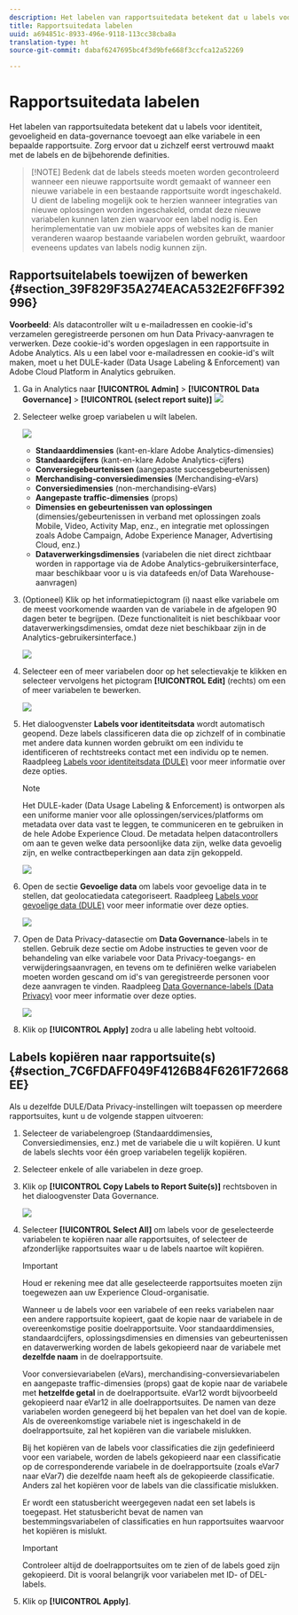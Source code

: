 ```yaml
---
description: Het labelen van rapportsuitedata betekent dat u labels voor identiteit, gevoeligheid en data-governance toevoegt aan elke variabele in een bepaalde rapportsuite. Zorg ervoor dat u zichzelf eerst vertrouwd maakt met de labels en de bijbehorende definities.
title: Rapportsuitedata labelen
uuid: a694851c-8933-496e-9118-113cc38cba8a
translation-type: ht
source-git-commit: dabaf6247695bc4f3d9bfe668f3ccfca12a52269

---
```



# Rapportsuitedata labelen

Het labelen van rapportsuitedata betekent dat u labels voor identiteit, gevoeligheid en data-governance toevoegt aan elke variabele in een bepaalde rapportsuite. Zorg ervoor dat u zichzelf eerst vertrouwd maakt met de labels en de bijbehorende definities.

>[!NOTE] Bedenk dat de labels steeds moeten worden gecontroleerd wanneer een nieuwe rapportsuite wordt gemaakt of wanneer een nieuwe variabele in een bestaande rapportsuite wordt ingeschakeld. U dient de labeling mogelijk ook te herzien wanneer integraties van nieuwe oplossingen worden ingeschakeld, omdat deze nieuwe variabelen kunnen laten zien waarvoor een label nodig is. Een herimplementatie van uw mobiele apps of websites kan de manier veranderen waarop bestaande variabelen worden gebruikt, waardoor eveneens updates van labels nodig kunnen zijn.

## Rapportsuitelabels toewijzen of bewerken {#section_39F829F35A274EACA532E2F6FF392996}

**Voorbeeld**: Als datacontroller wilt u e-mailadressen en cookie-id&#39;s verzamelen geregistreerde personen om hun Data Privacy-aanvragen te verwerken. Deze cookie-id&#39;s worden opgeslagen in een rapportsuite in Adobe Analytics. Als u een label voor e-mailadressen en cookie-id&#39;s wilt maken, moet u het DULE-kader (Data Usage Labeling &amp; Enforcement) van Adobe Cloud Platform in Analytics gebruiken.

1. Ga in Analytics naar **[!UICONTROL Admin]** > **[!UICONTROL Data Governance]** > **[!UICONTROL (select report suite)]** ![](assets/privacy_rs_settings.png)

1. Selecteer welke groep variabelen u wilt labelen.

   ![](assets/variables.png)

   * **Standaarddimensies** (kant-en-klare Adobe Analytics-dimensies)
   * **Standaardcijfers** (kant-en-klare Adobe Analytics-cijfers)
   * **Conversiegebeurtenissen** (aangepaste succesgebeurtenissen)
   * **Merchandising-conversiedimensies** (Merchandising-eVars)
   * **Conversiedimensies** (non-merchandising-eVars)
   * **Aangepaste traffic-dimensies** (props)
   * **Dimensies en gebeurtenissen van oplossingen** (dimensies/gebeurtenissen in verband met oplossingen zoals Mobile, Video, Activity Map, enz., en integratie met oplossingen zoals Adobe Campaign, Adobe Experience Manager, Advertising Cloud, enz.)
   * **Dataverwerkingsdimensies** (variabelen die niet direct zichtbaar worden in rapportage via de Adobe Analytics-gebruikersinterface, maar beschikbaar voor u is via datafeeds en/of Data Warehouse-aanvragen)

1. (Optioneel) Klik op het informatiepictogram (i) naast elke variabele om de meest voorkomende waarden van de variabele in de afgelopen 90 dagen beter te begrijpen. (Deze functionaliteit is niet beschikbaar voor dataverwerkingsdimensies, omdat deze niet beschikbaar zijn in de Analytics-gebruikersinterface.)

   ![](assets/info.png)

1. Selecteer een of meer variabelen door op het selectievakje te klikken en selecteer vervolgens het pictogram **[!UICONTROL Edit]** (rechts) om een of meer variabelen te bewerken.

   ![](assets/edit.png)

1. Het dialoogvenster **Labels voor identiteitsdata** wordt automatisch geopend. Deze labels classificeren data die op zichzelf of in combinatie met andere data kunnen worden gebruikt om een individu te identificeren of rechtstreeks contact met een individu op te nemen. Raadpleeg [Labels voor identiteitsdata (DULE)](/help/admin/c-data-governance/gdpr-labels.md#identity-data-labels) voor meer informatie over deze opties.

   >[!NOTE]
   >
   >Het DULE-kader (Data Usage Labeling &amp; Enforcement) is ontworpen als een uniforme manier voor alle oplossingen/services/platforms om metadata over data vast te leggen, te communiceren en te gebruiken in de hele Adobe Experience Cloud. De metadata helpen datacontrollers om aan te geven welke data persoonlijke data zijn, welke data gevoelig zijn, en welke contractbeperkingen aan data zijn gekoppeld.

   ![](assets/identity_labels.png)

1. Open de sectie **Gevoelige data** om labels voor gevoelige data in te stellen, dat geolocatiedata categoriseert. Raadpleeg [Labels voor gevoelige data (DULE)](/help/admin/c-data-governance/gdpr-labels.md#sensitive-data-labels) voor meer informatie over deze opties.

   ![](assets/sensitive_data.png)

1. Open de Data Privacy-datasectie om **Data Governance**-labels in te stellen. Gebruik deze sectie om Adobe instructies te geven voor de behandeling van elke variabele voor Data Privacy-toegangs- en verwijderingsaanvragen, en tevens om te definiëren welke variabelen moeten worden gescand om id&#39;s van geregistreerde personen voor deze aanvragen te vinden. Raadpleeg [Data Governance-labels (Data Privacy)](/help/admin/c-data-governance/gdpr-labels.md#data-governance-labels) voor meer informatie over deze opties.

   ![](assets/privacy_labels.png)

1. Klik op **[!UICONTROL Apply]** zodra u alle labeling hebt voltooid.

## Labels kopiëren naar rapportsuite(s) {#section_7C6FDAFF049F4126B84F6261F72668EE}

Als u dezelfde DULE/Data Privacy-instellingen wilt toepassen op meerdere rapportsuites, kunt u de volgende stappen uitvoeren:

1. Selecteer de variabelengroep (Standaarddimensies, Conversiedimensies, enz.) met de variabele die u wilt kopiëren. U kunt de labels slechts voor één groep variabelen tegelijk kopiëren.
1. Selecteer enkele of alle variabelen in deze groep.
1. Klik op **[!UICONTROL Copy Labels to Report Suite(s)]** rechtsboven in het dialoogvenster Data Governance.

   ![](assets/apply_as_template.png)

1. Selecteer **[!UICONTROL Select All]** om labels voor de geselecteerde variabelen te kopiëren naar alle rapportsuites, of selecteer de afzonderlijke rapportsuites waar u de labels naartoe wilt kopiëren.

   >[!IMPORTANT]
   >
   >Houd er rekening mee dat alle geselecteerde rapportsuites moeten zijn toegewezen aan uw Experience Cloud-organisatie.

   Wanneer u de labels voor een variabele of een reeks variabelen naar een andere rapportsuite kopieert, gaat de kopie naar de variabele in de overeenkomstige positie doelrapportsuite. Voor standaarddimensies, standaardcijfers, oplossingsdimensies en dimensies van gebeurtenissen en dataverwerking worden de labels gekopieerd naar de variabele met **dezelfde naam** in de doelrapportsuite.

   Voor conversievariabelen (eVars), merchandising-conversievariabelen en aangepaste traffic-dimensies (props) gaat de kopie naar de variabele met **hetzelfde getal** in de doelrapportsuite. eVar12 wordt bijvoorbeeld gekopieerd naar eVar12 in alle doelrapportsuites. De namen van deze variabelen worden genegeerd bij het bepalen van het doel van de kopie. Als de overeenkomstige variabele niet is ingeschakeld in de doelrapportsuite, zal het kopiëren van die variabele mislukken.

   Bij het kopiëren van de labels voor classificaties die zijn gedefinieerd voor een variabele, worden de labels gekopieerd naar een classificatie op de corresponderende variabele in de doelrapportsuite (zoals eVar7 naar eVar7) die dezelfde naam heeft als de gekopieerde classificatie. Anders zal het kopiëren voor de labels van die classificatie mislukken.

   Er wordt een statusbericht weergegeven nadat een set labels is toegepast. Het statusbericht bevat de namen van bestemmingsvariabelen of classificaties en hun rapportsuites waarvoor het kopiëren is mislukt.

   >[!IMPORTANT]
   >
   >Controleer altijd de doelrapportsuites om te zien of de labels goed zijn gekopieerd. Dit is vooral belangrijk voor variabelen met ID- of DEL-labels.

1. Klik op **[!UICONTROL Apply]**.

